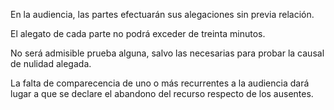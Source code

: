 En la audiencia, las partes efectuarán sus alegaciones sin previa relación.

El alegato de cada parte no podrá exceder de treinta minutos.

No será admisible prueba alguna, salvo las necesarias para probar la causal de nulidad alegada.

La falta de comparecencia de uno o más recurrentes a la audiencia dará lugar a que se declare el abandono del recurso respecto de los ausentes.